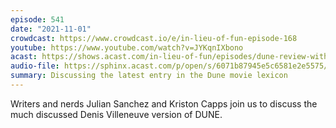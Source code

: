 ```yaml
---
episode: 541
date: "2021-11-01"
crowdcast: https://www.crowdcast.io/e/in-lieu-of-fun-episode-168
youtube: https://www.youtube.com/watch?v=JYKqnIXbono
acast: https://shows.acast.com/in-lieu-of-fun/episodes/dune-review-with-julian-sanchez-kriston-capps
audio-file: https://sphinx.acast.com/p/open/s/6071b87945e5c6581e2e5575/e/618af3b081641400120c4147/media.mp3
summary: Discussing the latest entry in the Dune movie lexicon
---
```

Writers and nerds Julian Sanchez and Kriston Capps join us to discuss the much discussed Denis Villeneuve version of DUNE.

